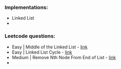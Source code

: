 ### Implementations:
- Linked List
- 
 

### Leetcode questions:
- Easy | Middle of the Linked List - [link](https://leetcode.com/problems/middle-of-the-linked-list/description/)
- Easy | Linked List Cycle - [link](https://leetcode.com/problems/linked-list-cycle/description/)
- Medium | Remove Nth Node From End of List - [link](https://leetcode.com/problems/remove-nth-node-from-end-of-list/description/)
- 